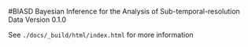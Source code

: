#BIASD
Bayesian Inference for the Analysis of Sub-temporal-resolution Data
Version 0.1.0

See `./docs/_build/html/index.html` for more information

